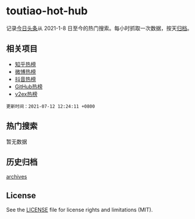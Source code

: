 # toutiao-hot-hub

记录[今日头条](https://www.toutiao.com/)从 2021-1-8 日至今的热门搜索。每小时抓取一次数据，按天[归档](archives)。

## 相关项目

- [知乎热榜](https://github.com/snaildev/zhihu-hot-hub)
- [微博热榜](https://github.com/snaildev/weibo-hot-hub)
- [抖音热榜](https://github.com/snaildev/douyin-hot-hub)
- [GitHub热榜](https://github.com/snaildev/github-hot-hub)
- [v2ex热榜](https://github.com/snaildev/v2ex-hot-hub)


`更新时间：2021-07-12 12:24:11 +0800`

## 热门搜索

暂无数据

## 历史归档

[archives](archives)

## License

See the [LICENSE](LICENSE) file for license rights and limitations (MIT).
